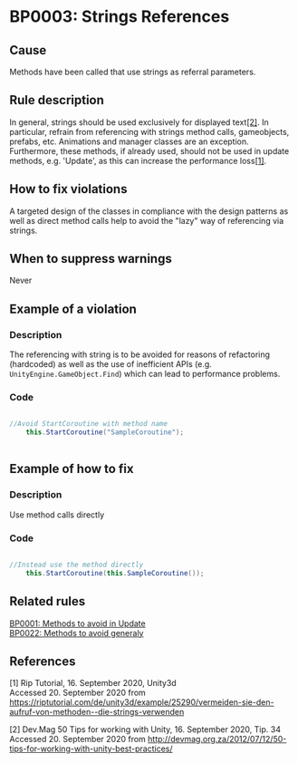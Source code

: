 # BP0003: Strings References

## Cause

Methods have been called that use strings as referral parameters.

## Rule description

In general, strings should be used exclusively for displayed text[[2]](*2).
In particular, refrain from referencing with strings method calls, 
gameobjects, prefabs, etc. Animations and manager classes are an exception.
Furthermore, these methods, if already used, should not be used in update methods, 
e.g. 'Update', as this can increase the performance loss[[1]](*1).

## How to fix violations

A targeted design of the classes in compliance with the design patterns as well as 
direct method calls help to avoid the "lazy" way of referencing via strings.

## When to suppress warnings

Never

## Example of a violation

### Description

The referencing with string is to be avoided for reasons of refactoring (hardcoded) 
as well as the use of inefficient APIs (e.g. `UnityEngine.GameObject.Find`) which can lead to performance problems.

### Code

```csharp

//Avoid StartCoroutine with method name
    this.StartCoroutine("SampleCoroutine");
    
```

## Example of how to fix

### Description

Use method calls directly

### Code

```csharp

//Instead use the method directly
    this.StartCoroutine(this.SampleCoroutine());

```

## Related rules

[BP0001: Methods to avoid in Update](https://github.com/OliverAmstutz/Best-Practice-Checker/tree/main/Docs/References/BP0001_MethodsToAvoidInUpdate.md) <br/>
[BP0022: Methods to avoid generaly](https://github.com/OliverAmstutz/Best-Practice-Checker/tree/main/Docs/References/BP0022_MethodsToAvoid.md)

## References

<a id="1">[1]</a>
Rip Tutorial, 16. September 2020, Unity3d <br /> 
Accessed 20. September 2020 from https://riptutorial.com/de/unity3d/example/25290/vermeiden-sie-den-aufruf-von-methoden--die-strings-verwenden

<a id="2">[2]</a>
Dev.Mag 50 Tips for working with Unity, 16. September 2020, Tip. 34 <br />
Accessed 20. September 2020 from http://devmag.org.za/2012/07/12/50-tips-for-working-with-unity-best-practices/

